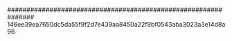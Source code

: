 ###############################################################
146ee39ea7650dc5da55f9f2d7e439aa8450a22f9bf0543aba3023a3e14d8a96
